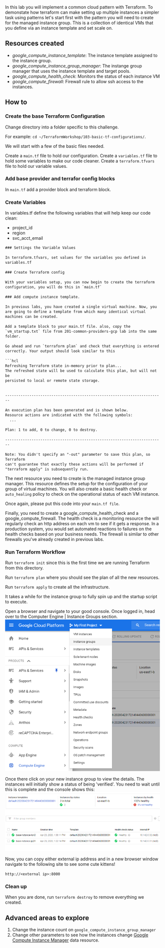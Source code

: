 In this lab you will implement a common cloud pattern with Terraform. To demonstate how terraform can make setting up multiple instances a simpler task using patterns let's start first with the pattern you will need to create for the managed instance group. This is a collection of identical VMs that you define via an instance template and set scale on.

## Resources created 
- *google_compute_instance_template*: The instance template assigned to the instance group.
- *google_compute_instance_group_manager*: The instange group manager that uses the instance template and target pools.
- *google_compute_health_check*: Monitors the status of each instance VM
- *google_compute_firewall*: Firewall rule to allow ssh access to the instances.

## How to

### Create the base Terraform Configuration

Change directory into a folder specific to this challenge.

For example: `cd ~/TerraformWorkshop/103-basic-tf-configurations/`.

We will start with a few of the basic files needed.

Create a `main.tf` file to hold our configuration.
Create a `variables.tf` file to hold some variables to make our code cleaner.
Create a `terraform.tfvars` file to hold our variable values.

### Add base provider and terrafor config blocks

In `main.tf` add a provider block and terraform block.

### Create Variables

In variables.tf define the following variables that will help keep our code clean:
- project_id
- region
- svc_acct_email
```
### Settings the Variable Values

In terraform.tfvars, set values for the variables you defined in variables.tf

### Create Terraform config

With your variables setup, you can now begin to create the terraform configuration, you will do this in `main.tf`

### Add compute instance template.

In previous labs, you have created a single virtual machine. Now, you are going to define a template from which many identical virtual machines can be created.

Add a template block to your main.tf file. also, copy the `vm_startup.txt` file from 201-common-providers-gcp lab into the same folder. 

Go ahead and run `terraform plan` and check that everything is entered correctly. Your output should look similar to this

```hcl
Refreshing Terraform state in-memory prior to plan...
The refreshed state will be used to calculate this plan, but will not be
persisted to local or remote state storage.


------------------------------------------------------------------------

An execution plan has been generated and is shown below.
Resource actions are indicated with the following symbols:
  ...

Plan: 1 to add, 0 to change, 0 to destroy.

------------------------------------------------------------------------

Note: You didn't specify an "-out" parameter to save this plan, so Terraform
can't guarantee that exactly these actions will be performed if
"terraform apply" is subsequently run.
```

The next resource you need to create is the managed instance group manager. This resource defines the setup for the configuration of your group of virtual machines. You will also create a basic health check or `auto_healing` policy to check on the operational status of each VM instance.

Once again, please put this code into your `main.tf file`.

Finally, you need to create a google_compute_health_check and a google_compute_firewall.
The health check is a monitoring resource the will regularly check an http address on each vm to see if it gets a response. In a production system, you would set automated reactions to failures on the health checks based on your business needs.
The firewall is similar to other firewalls you've already created in previous labs.

### Run Terraform Workflow

Run `terraform init` since this is the first time we are running Terraform from this directory.

Run `terraform plan` where you should see the plan of all the new resources.

Run `terraform apply` to create all the infrastructure.

It takes a while for the instance group to fully spin up and the startup script to execute.

Open a browser and navigate to your good console. Once logged in, head over to the Computer Engine | Instance Groups section.
![](img/Img1.png)

Once there click on your new instance group to view the details. The instances will initially show a status of being 'verified'. You need to wait until this is complete and the console shows this:
![](img/Img2.png)

Now, you can copy either external ip address and in a new browser window navigate to the following site to see some cute kittens!

`http://<external ip>:8000`

### Clean up

When you are done, run `terraform destroy` to remove everything we created.

## Advanced areas to explore

1. Change the instance count on `google_compute_instance_group_manager` 
2. Change other parameters to see how the instances change [Google Compute Instance Manager](https://www.terraform.io/docs/providers/google/r/compute_instance_group_manager.html) data resource.

